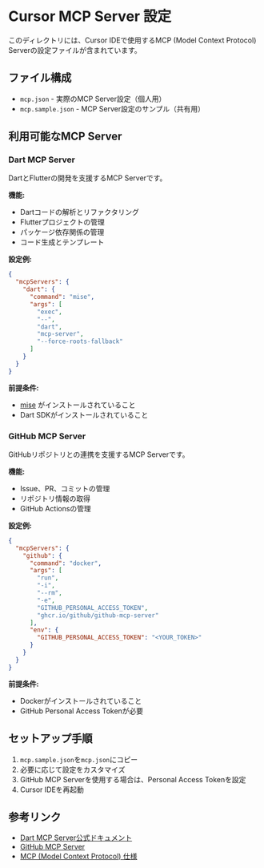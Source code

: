 # Cursor MCP Server 設定

このディレクトリには、Cursor IDEで使用するMCP (Model Context Protocol) Serverの設定ファイルが含まれています。

## ファイル構成

- `mcp.json` - 実際のMCP Server設定（個人用）
- `mcp.sample.json` - MCP Server設定のサンプル（共有用）

## 利用可能なMCP Server

### Dart MCP Server

DartとFlutterの開発を支援するMCP Serverです。

**機能:**

- Dartコードの解析とリファクタリング
- Flutterプロジェクトの管理
- パッケージ依存関係の管理
- コード生成とテンプレート

**設定例:**

```json
{
  "mcpServers": {
    "dart": {
      "command": "mise",
      "args": [
        "exec",
        "--",
        "dart",
        "mcp-server",
        "--force-roots-fallback"
      ]
    }
  }
}
```

**前提条件:**

- [mise](https://mise.jdx.dev/) がインストールされていること
- Dart SDKがインストールされていること

### GitHub MCP Server

GitHubリポジトリとの連携を支援するMCP Serverです。

**機能:**

- Issue、PR、コミットの管理
- リポジトリ情報の取得
- GitHub Actionsの管理

**設定例:**

```json
{
  "mcpServers": {
    "github": {
      "command": "docker",
      "args": [
        "run",
        "-i",
        "--rm",
        "-e",
        "GITHUB_PERSONAL_ACCESS_TOKEN",
        "ghcr.io/github/github-mcp-server"
      ],
      "env": {
        "GITHUB_PERSONAL_ACCESS_TOKEN": "<YOUR_TOKEN>"
      }
    }
  }
}
```

**前提条件:**

- Dockerがインストールされていること
- GitHub Personal Access Tokenが必要

## セットアップ手順

1. `mcp.sample.json`を`mcp.json`にコピー
2. 必要に応じて設定をカスタマイズ
3. GitHub MCP Serverを使用する場合は、Personal Access Tokenを設定
4. Cursor IDEを再起動

## 参考リンク

- [Dart MCP Server公式ドキュメント](https://dart.dev/tools/mcp-server)
- [GitHub MCP Server](https://github.com/github/github-mcp-server)
- [MCP (Model Context Protocol) 仕様](https://modelcontextprotocol.io/)
